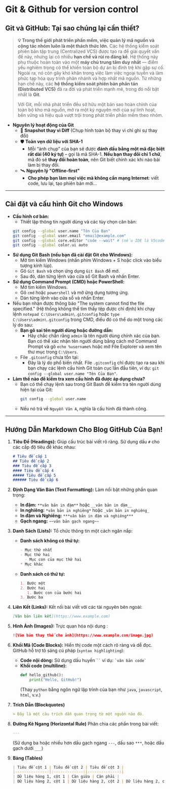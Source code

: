 # Git & Github for version control

## Git và GitHub: Tại sao chúng lại cần thiết?

> **💡 Trong thế giới phát triển phần mềm, việc quản lý mã nguồn và cộng tác nhóm luôn là một thách thức lớn.** Các hệ thống kiểm soát phiên bản tập trung (Centralized VCS) được tạo ra để giải quyết vấn đề này, nhưng lại có nhiều **hạn chế và rủi ro đáng kể**. Hệ thống này phụ thuộc hoàn toàn vào một **máy chủ trung tâm duy nhất** — điểm yếu nghiêm trọng có thể khiến toàn bộ dự án bị đình trệ khi gặp sự cố. Ngoài ra, nó còn gây khó khăn trong việc làm việc ngoại tuyến và làm phức tạp hóa quy trình phân nhánh và hợp nhất mã nguồn. Từ những hạn chế này, các **hệ thống kiểm soát phiên bản phân tán (Distributed VCS)** đã ra đời và phát triển mạnh mẽ, trong đó nổi bật nhất là **Git**.
>
> Với Git, mỗi nhà phát triển đều sở hữu một bản sao hoàn chỉnh của toàn bộ kho mã nguồn, mở ra một kỷ nguyên mới của sự linh hoạt, bền vững và hiệu quả vượt trội trong phát triển phần mềm theo nhóm.

- **Nguyên lý hoạt động của Git**
    - 📸 **Snapshot thay vì Diff** (Chụp hình toàn bộ thay vì chỉ ghi sự thay đổi)
    - 🛡️ **Toàn vẹn dữ liệu với SHA-1**
        - Mỗi “ảnh chụp” của bạn sẽ được **đánh dấu bằng một mã đặc biệt rất dài (40 ký tự)** – gọi là mã SHA-1. **Nếu bạn thay đổi chỉ 1 chữ**, mã đó sẽ **thay đổi hoàn toàn**, nên Git biết chính xác khi nào bài làm bị thay đổi.
    - 🛰️ **Nguyên lý "Offline-first"**
        - **Cho phép bạn làm mọi việc mà không cần mạng Internet**: viết code, lưu lại, tạo phiên bản mới...

---

## Cài đặt và cấu hình Git cho Windows

- **Cấu hình cơ bản:**
    - Thiết lập thông tin người dùng và các tùy chọn căn bản:
    ```bash
    git config --global user.name "Tên Của Bạn"
    git config --global user.email "email@example.com"
    git config --global core.editor "code --wait" # (nếu IDE là VScode)
    git config --global color.ui auto
    ```
- **Sử dụng Git Bash (nếu bạn đã cài đặt Git cho Windows):**
    - Mở tìm kiếm Windows (nhấn phím Windows + S hoặc click vào biểu tượng kính lúp).
    - Gõ `Git Bash` và chọn ứng dụng `Git Bash` để mở.
    - Sau đó, dán từng lệnh vào cửa sổ Git Bash và nhấn Enter.
- **Sử dụng Command Prompt (CMD) hoặc PowerShell:**
    - Mở tìm kiếm Windows.
    - Gõ `cmd` hoặc `powershell` và mở ứng dụng tương ứng.
    - Dán từng lệnh vào cửa sổ và nhấn Enter.
- Nếu bạn nhận được thông báo "The system cannot find the file specified." (Hệ thống không thể tìm thấy tệp được chỉ định) khi chạy lệnh `notepad C:\Users\admin\.gitconfig` hoặc `type C:\Users\admin\.gitconfig` trong CMD, điều đó có thể do một trong các lý do sau:
    - **Bạn gõ sai tên người dùng hoặc đường dẫn:**
        - Hãy chắc chắn rằng `admin` là tên người dùng chính xác của bạn. Bạn có thể xác nhận tên người dùng bằng cách mở Command Prompt và gõ `echo %username%` hoặc mở File Explorer và xem tên thư mục trong `C:\Users`.
    - File `.gitconfig` chưa tồn tại:
        - Đây là lý do phổ biến nhất. File `.gitconfig` chỉ được tạo ra sau khi bạn chạy các lệnh cấu hình Git toàn cục lần đầu tiên, ví dụ: `git config --global user.name "Tên Của Bạn"`.
- **Làm thế nào để kiểm tra xem cấu hình đã được áp dụng chưa?**
    - Bạn có thể chạy lệnh sau trong Git Bash để kiểm tra tên người dùng hiện tại của Git:
        ```bash
        git config --global user.name
        ```
    - Nếu nó trả về `Nguyễn Văn A`, nghĩa là cấu hình đã thành công.

---

## Hướng Dẫn Markdown Cho Blog GitHub Của Bạn!

1.  **Tiêu Đề (Headings):** Giúp cấu trúc bài viết rõ ràng. Sử dụng dấu `#` cho các cấp độ tiêu đề khác nhau:
    ```markdown
    # Tiêu đề cấp 1
    ## Tiêu đề cấp 2
    ### Tiêu đề cấp 3
    #### Tiêu đề cấp 4
    ##### Tiêu đề cấp 5
    ###### Tiêu đề cấp 6
    ```

2.  **Định Dạng Văn Bản (Text Formatting):** Làm nổi bật những phần quan trọng:
    - **In đậm:** `**văn bản in đậm**` hoặc `__văn bản in đậm__`
    - **In nghiêng:** `*văn bản in nghiêng*` hoặc `_văn bản in nghiêng_`
    - **In đậm và Nghiêng:** `***văn bản in đậm và nghiêng***`
    - **Gạch ngang:** `~~văn bản gạch ngang~~`

3.  **Danh Sách (Lists):** Tổ chức thông tin một cách ngăn nắp:
    - **Danh sách không có thứ tự:**
        ```markdown
        - Mục thứ nhất
        - Mục thứ hai
          - Mục con của mục thứ hai
        * Mục khác
        ```
    - **Danh sách có thứ tự:**
        ```markdown
        1. Bước một
        2. Bước hai
           1. Bước con của bước hai
        3. Bước ba
        ```

4.  **Liên Kết (Links):** Kết nối bài viết với các tài nguyên bên ngoài:
    ```markdown
    [Văn bản liên kết](https://www.example.com)
    ```

5.  **Hình Ảnh (Images):** Trực quan hóa nội dung :
    ```markdown
    ![Văn bản thay thế cho ảnh](https://www.example.com/image.jpg)
    ```

6.  **Khối Mã (Code Blocks):** Hiển thị code một cách rõ ràng và dễ đọc. GitHub hỗ trợ tô sáng cú pháp (`syntax highlighting`):
    - **Code nội dòng:** Sử dụng dấu huyền ` `` ` ví dụ: `` `văn bản code` ``
    - **Khối code (multiline):**
        ```python
        def hello_github():
            print("Hello, GitHub!")
        ```
        (Thay `python` bằng ngôn ngữ lập trình của bạn như `java`, `javascript`, `html`, v.v.)

7.  **Trích Dẫn (Blockquotes)**
    ```markdown
    > Đây là một câu trích dẫn quan trọng từ một nguồn nào đó.
    ```

8.  **Đường Kẻ Ngang (Horizontal Rule)**
    Phân chia các phần trong bài viết:
    ```markdown
    ---
    ```
    (Sử dụng ba hoặc nhiều hơn dấu gạch ngang `---`, dấu sao `***`, hoặc dấu gạch dưới `___`)

9.  **Bảng (Tables)**
    ```markdown
    | Tiêu đề cột 1 | Tiêu đề cột 2 | Tiêu đề cột 3 |
    |---------------|:-------------:|--------------:|
    | Dữ liệu hàng 1, cột 1 | Căn giữa | Căn phải |
    | Dữ liệu hàng 2, cột 1 | Dữ liệu hàng 2, cột 2 | Dữ liệu hàng 2, cột 3 |
    ```
